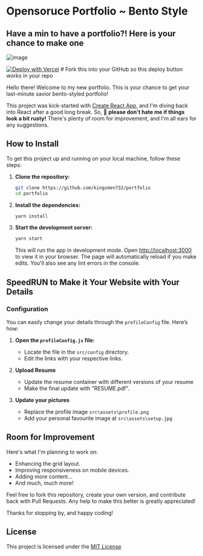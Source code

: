 # Opensoruce Portfolio ~ Bento Style

## Have a min to have a portfolio?! Here is your chance to make one

![image](https://github.com/user-attachments/assets/77a651d1-0da0-4472-8371-76cfda3d2844)

[![Deploy with Vercel](https://vercel.com/button)](https://vercel.com/new?repository=https://github.com/kingsmen732/portfolio) # Fork this into your GitHub so this deploy button works in your repo

Hello there! Welcome to my new portfolio. This is your chance to get your last-minute savior bento-styled portfolio!

This project was kick-started with [Create React App](https://github.com/facebook/create-react-app), and I'm diving back into React after a good long break. So, 🚨 **please don't hate me if things look a bit rusty!** There's plenty of room for improvement, and I'm all ears for any suggestions.

## How to Install

To get this project up and running on your local machine, follow these steps:

1. **Clone the repository:**

   ```bash
   git clone https://github.com/kingsmen732/portfolio
   cd portfolio
   ```

2. **Install the dependencies:**

   ```bash
   yarn install
   ```

3. **Start the development server:**
   ```bash
   yarn start
   ```
   This will run the app in development mode. Open [http://localhost:3000](http://localhost:3000) to view it in your browser. The page will automatically reload if you make edits. You'll also see any lint errors in the console.

## SpeedRUN to Make it Your Website with Your Details

### Configuration

You can easily change your details through the `profileConfig` file. Here’s how:

1. **Open the `profileConfig.js` file:**

   - Locate the file in the `src/config` directory.
   - Edit the links with your respective links.

2. **Upload Resume**

   - Update the resume container with different versions of your resume
   - Make the final update with "RESUME.pdf".

3. **Update your pictures**
   - Replace the profile image `src\assets\profile.png`
   - Add your personal favourite image at `src\assets\setup.jpg`

## Room for Improvement

Here's what I'm planning to work on:

- Enhancing the grid layout.
- Improving responsiveness on mobile devices.
- Adding more content...
- And much, much more!

Feel free to fork this repository, create your own version, and contribute back with Pull Requests. Any help to make this better is greatly appreciated!

Thanks for stopping by, and happy coding!

## License

This project is licensed under the [MIT License](LICENSE.txt)
